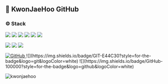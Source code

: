 ## 👋 KwonJaeHoo GitHub

<h4 align="left"> </h4>
<!--
<p align="left">
  ![](https://img.shields.io/badge/Gmail-D14836?style=for-the-badge&logo=gmail&logoColor=white)
</p>
-->

<h3 align="left">⚙ Stack</h3>

<p align="left">

<!-- java --> <!-- c --> <!-- html5 --><!-- javaScript --> <!-- oracle --><!-- mysql -->
  ![](https://img.shields.io/badge/Java-ED8B00?style=for-the-badge&logo=openjdk&logoColor=white) ![](https://img.shields.io/badge/C-00599C?style=for-the-badge&logo=c&logoColor=white) ![](https://img.shields.io/badge/HTML5-E34F26?style=for-the-badge&logo=html5&logoColor=white) ![](https://img.shields.io/badge/JavaScript-F7DF1E?style=for-the-badge&logo=JavaScript&logoColor=white) ![](https://img.shields.io/badge/Oracle-F80000?style=for-the-badge&logo=oracle&logoColor=black) ![](https://img.shields.io/badge/MySQL-005C84?style=for-the-badge&logo=mysql&logoColor=white)

<!-- spring --><!-- spring security --> <!-- aws -->
  ![](https://img.shields.io/badge/Spring-6DB33F?style=for-the-badge&logo=spring&logoColor=white) ![](https://img.shields.io/badge/Spring_Security-6DB33F?style=for-the-badge&logo=Spring-Security&logoColor=white) ![](https://img.shields.io/badge/Amazon_AWS-FF9900?style=for-the-badge&logo=amazonaws&logoColor=white)

<!-- github --> <!-- git -->
<a href = "https://github.com/KwonJaeHoo">
  <img alt="GitHub" src ="https://img.shields.io/badge/GIT-E44C30?style=for-the-badge&logo=git&logoColor=white"/>
</a>
  ![](https://img.shields.io/badge/GIT-E44C30?style=for-the-badge&logo=git&logoColor=white) ![](https://img.shields.io/badge/GitHub-100000?style=for-the-badge&logo=github&logoColor=white)

  
</p>

<p align="left"> 
<img src="https://komarev.com/ghpvc/?username=kwonjaehoo&label=Profile%20views&color=0e75b6&style=flat" alt="kwonjaehoo" /> </p>
